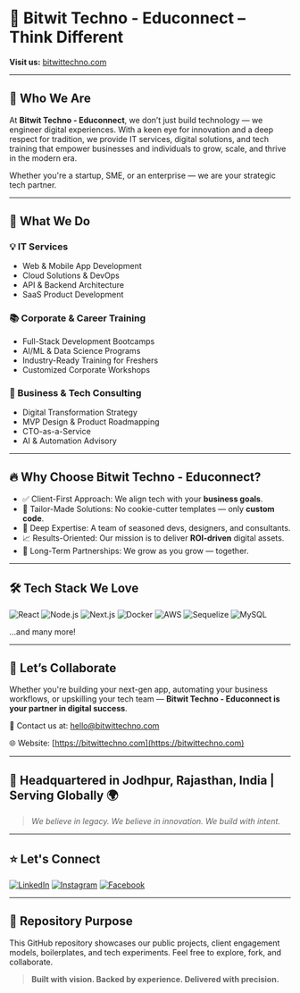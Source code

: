 # 🚀 Bitwit Techno - Educonnect – Think Different

**Visit us:** [bitwittechno.com](https://bitwittechno.com)

---

## 🌟 Who We Are

At **Bitwit Techno - Educonnect**, we don’t just build technology — we engineer digital experiences. With a keen eye for innovation and a deep respect for tradition, we provide IT services, digital solutions, and tech training that empower businesses and individuals to grow, scale, and thrive in the modern era.

Whether you're a startup, SME, or an enterprise — we are your strategic tech partner.

---

## 💼 What We Do

### 💡 IT Services
- Web & Mobile App Development
- Cloud Solutions & DevOps
- API & Backend Architecture
- SaaS Product Development

### 📚 Corporate & Career Training
- Full-Stack Development Bootcamps
- AI/ML & Data Science Programs
- Industry-Ready Training for Freshers
- Customized Corporate Workshops

### 🎯 Business & Tech Consulting
- Digital Transformation Strategy
- MVP Design & Product Roadmapping
- CTO-as-a-Service
- AI & Automation Advisory

---

## 🔥 Why Choose Bitwit Techno - Educonnect?

- ✅ Client-First Approach: We align tech with your **business goals**.
- 🔧 Tailor-Made Solutions: No cookie-cutter templates — only **custom code**.
- 🧠 Deep Expertise: A team of seasoned devs, designers, and consultants.
- 📈 Results-Oriented: Our mission is to deliver **ROI-driven** digital assets.
- 🤝 Long-Term Partnerships: We grow as you grow — together.

---

## 🛠 Tech Stack We Love

![React](https://img.shields.io/badge/-React-black?style=flat&logo=react)
![Node.js](https://img.shields.io/badge/-Node.js-black?style=flat&logo=node.js)
![Next.js](https://img.shields.io/badge/-Next.js-black?style=flat&logo=next.js)
![Docker](https://img.shields.io/badge/-Docker-black?style=flat&logo=docker)
![AWS](https://img.shields.io/badge/-AWS-black?style=flat&logo=amazonaws)
![Sequelize](https://img.shields.io/badge/-Sequelize-black?style=flat&logo=sequelize)
![MySQL](https://img.shields.io/badge/-MySQL-black?style=flat&logo=mysql)

...and many more!

---

## 🤝 Let’s Collaborate

Whether you're building your next-gen app, automating your business workflows, or upskilling your tech team — **Bitwit Techno - Educonnect is your partner in digital success**.

📩 Contact us at: [hello@bitwittechno.com](mailto:hello@bitwittechno.com)

🌐 Website: [https://bitwittechno.com](https://bitwittechno.com)

---

## 📍 Headquartered in Jodhpur, Rajasthan, India | Serving Globally 🌍

> *We believe in legacy. We believe in innovation. We build with intent.*

---

## ⭐ Let's Connect

[![LinkedIn](https://img.shields.io/badge/-LinkedIn-blue?style=flat&logo=linkedin)](https://linkedin.com/company/bitwit-techno)
[![Instagram](https://img.shields.io/badge/-Instagram-C13584?style=flat&logo=instagram&logoColor=white)](https://instagram.com/bitwittechno)
[![Facebook](https://img.shields.io/badge/-Facebook-1877F2?style=flat&logo=facebook&logoColor=white)](https://facebook.com/bitwittechno)

---

## 📌 Repository Purpose

This GitHub repository showcases our public projects, client engagement models, boilerplates, and tech experiments. Feel free to explore, fork, and collaborate.

> **Built with vision. Backed by experience. Delivered with precision.**
